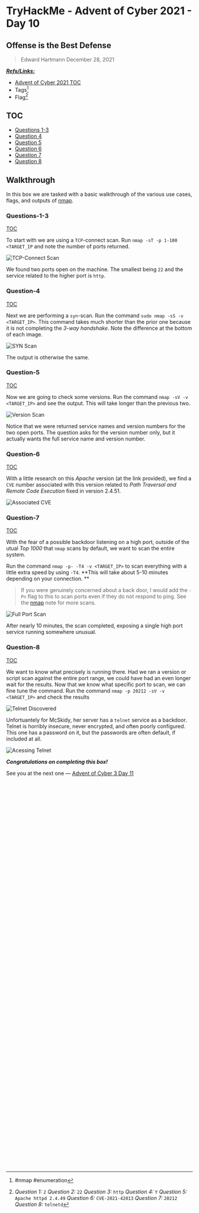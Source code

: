 # TryHackMe - Advent of Cyber 2021 - Day 10
## Offense is the Best Defense
> Edward Hartmann
> December 28, 2021

***<u>Refs/Links:</u>***
- [Advent of Cyber 2021 TOC](_AoC-2021_TOC.md)  
-  Tags[^1]
-  Flag[^2]

[^1]: #nmap #enumeration
[^2]: *Question 1:* `2`
					*Question 2:* `22`
					*Question 3:* `http`
					*Question 4:* `Y`
					*Question 5:* `Apache httpd 2.4.49`
					*Question 6:* `CVE-2021-42013`
					*Question 7:* `20212`
					*Question 8:* `telnetd`

## TOC
- [Questions 1-3](#Questions-1-3)
- [Question 4](#Question-4)
- [Question 5](#Question-5)
- [Question 6](#Question-6)
- [Question 7](#Question-7)
- [Question 8](#Question-8)

## Walkthrough

In this box we are tasked with a basic walkthrough of the various use cases, flags, and outputs of [nmap](../../../tools_and_tricks/tools/nmap.md). 

### Questions-1-3
[TOC](#TOC)
 
To start with we are using a `TCP`-connect scan. Run `nmap -sT -p 1-100 <TARGET_IP` and note the number of ports returned. 

![TCP-Connect Scan](AoC-2021_Photos/Day_10/1.0_AoC-Day-10_12-28-21-sT.png)

We found two ports open on the machine. The smallest being `22` and the service related to the higher port is `http`.

### Question-4
[TOC](#TOC)
 
Next we are performing a `syn`-scan. Run the command `sudo nmap -sS -v <TARGET_IP>`. This command takes much shorter than the prior one because it is not completing the *3-way handshake*. Note the difference at the bottom of each image. 

![SYN Scan](AoC-2021_Photos/Day_10/2.0_AoC-Day-10_12-28-21_1-sS.png)

The output is otherwise the same. 

### Question-5
[TOC](#TOC)
 
Now we are going to check some versions. Run the command `nmap -sV -v <TARGET_IP>` and see the output. This will take longer than the previous two. 

![Version Scan](AoC-2021_Photos/Day_10/3.0_AoC-Day-10_12-28-21-sV.png)

Notice that we were returned service names and version numbers for the two open ports. The question asks for the version number only, but it actually wants the full service name and version number. 

### Question-6
[TOC](#TOC)
 
With a little research on this *Apache* version (at the link provided), we find a `CVE` number associated with this version related to *Path Traversal and Remote Code Execution* fixed in version 2.4.51. 

![Associated CVE](AoC-2021_Photos/Day_10/4.0_AoC-Day-10_12-28-21-CVE.png)

### Question-7
[TOC](#TOC)
 
With the fear of a possible backdoor listening on a high port, outside of the utual *Top 1000* that `nmap` scans by default, we want to scan the entire system. 

Run the command `nmap -p- -T4 -v <TARGET_IP>` to scan everything with a little extra speed by using `-T4`. **This will take about 5-10 minutes depending on your connection. **

> If you were genuinely concerned about a back door, I would add the `-Pn` flag to this to scan ports even if they do not respond to ping. See the [nmap](../../../tools_and_tricks/tools/nmap.md) note for more scans. 

![Full Port Scan](AoC-2021_Photos/Day_10/5.0_AoC-Day-10_12-28-21-p-.png)

After nearly 10 minutes, the scan completed, exposing a single high port service running somewhere unusual. 
### Question-8
[TOC](#TOC)
 
 We want to know what precisely is running there. Had we ran a version or script scan against the entire port range, we could have had an even longer wait for the results. Now that we know what specific port to scan, we can fine tune the command. Run the command `nmap -p 20212 -sV -v <TARGET_IP>` and check the results
 
 ![Telnet Discovered](AoC-2021_Photos/Day_10/6.0_AoC-Day-10_12-28-21-telnet.png)
 
 Unfortuantely for McSkidy, her server has a `telnet` service as a backdoor. Telnet is horribly insecure, never encrypted, and often poorly configured. This one has a password on it, but the passwords are often default, if included at all. 
 
 ![Acessing Telnet](AoC-2021_Photos/Day_10/7.0_AoC-Day-10_12-28-21-telnet-access.png)
 
***Congratulations on completing this box!***  

See you at the next one &mdash; [Advent of Cyber 3 Day 11](AoC-2021_Day11.0.md)
</br>
</br>
</br>
</br>
</br>
</br>
</br>
</br>
</br>
</br>
</br>
</br>
</br>
</br>
</br>
</br>
</br>
</br>
</br>
</br>
</br>
</br>
</br>
</br>
</br>
</br>
</br>
</br>
</br>
</br>
</br>
</br>
</br>
</br>
</br>
</br>
</br>
</br>
</br>
</br>
</br>
</br>
</br>
</br>
</br>
</br>
</br>
</br>
</br>
</br>
</br>
</br>
</br>
</br>
</br>
</br>
</br>
</br>
</br>
</br>
</br>
</br>
</br>
